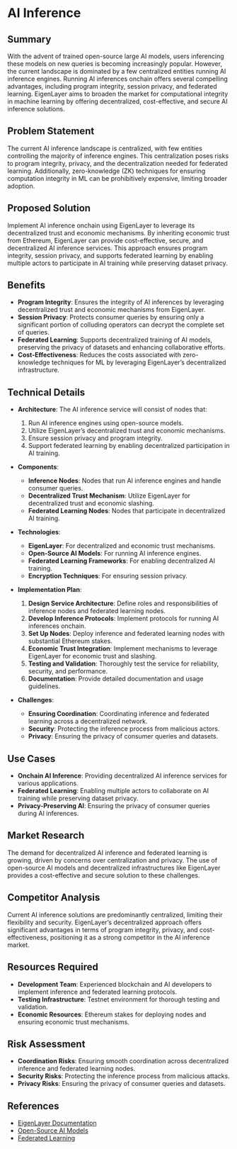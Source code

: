 # AI Inference

## Summary
With the advent of trained open-source large AI models, users inferencing these models on new queries is becoming increasingly popular. However, the current landscape is dominated by a few centralized entities running AI inference engines. Running AI inferences onchain offers several compelling advantages, including program integrity, session privacy, and federated learning. EigenLayer aims to broaden the market for computational integrity in machine learning by offering decentralized, cost-effective, and secure AI inference solutions.

## Problem Statement
The current AI inference landscape is centralized, with few entities controlling the majority of inference engines. This centralization poses risks to program integrity, privacy, and the decentralization needed for federated learning. Additionally, zero-knowledge (ZK) techniques for ensuring computation integrity in ML can be prohibitively expensive, limiting broader adoption.

## Proposed Solution
Implement AI inference onchain using EigenLayer to leverage its decentralized trust and economic mechanisms. By inheriting economic trust from Ethereum, EigenLayer can provide cost-effective, secure, and decentralized AI inference services. This approach ensures program integrity, session privacy, and supports federated learning by enabling multiple actors to participate in AI training while preserving dataset privacy.

## Benefits
- **Program Integrity**: Ensures the integrity of AI inferences by leveraging decentralized trust and economic mechanisms from EigenLayer.
- **Session Privacy**: Protects consumer queries by ensuring only a significant portion of colluding operators can decrypt the complete set of queries.
- **Federated Learning**: Supports decentralized training of AI models, preserving the privacy of datasets and enhancing collaborative efforts.
- **Cost-Effectiveness**: Reduces the costs associated with zero-knowledge techniques for ML by leveraging EigenLayer’s decentralized infrastructure.

## Technical Details

- **Architecture**: 
  The AI inference service will consist of nodes that:
  1. Run AI inference engines using open-source models.
  2. Utilize EigenLayer’s decentralized trust and economic mechanisms.
  3. Ensure session privacy and program integrity.
  4. Support federated learning by enabling decentralized participation in AI training.

- **Components**:
  - **Inference Nodes**: Nodes that run AI inference engines and handle consumer queries.
  - **Decentralized Trust Mechanism**: Utilize EigenLayer for decentralized trust and economic slashing.
  - **Federated Learning Nodes**: Nodes that participate in decentralized AI training.
  
- **Technologies**:
  - **EigenLayer**: For decentralized and economic trust mechanisms.
  - **Open-Source AI Models**: For running AI inference engines.
  - **Federated Learning Frameworks**: For enabling decentralized AI training.
  - **Encryption Techniques**: For ensuring session privacy.
  
- **Implementation Plan**:
  1. **Design Service Architecture**: Define roles and responsibilities of inference nodes and federated learning nodes.
  2. **Develop Inference Protocols**: Implement protocols for running AI inferences onchain.
  3. **Set Up Nodes**: Deploy inference and federated learning nodes with substantial Ethereum stakes.
  4. **Economic Trust Integration**: Implement mechanisms to leverage EigenLayer for economic trust and slashing.
  5. **Testing and Validation**: Thoroughly test the service for reliability, security, and performance.
  6. **Documentation**: Provide detailed documentation and usage guidelines.
  
- **Challenges**:
  - **Ensuring Coordination**: Coordinating inference and federated learning across a decentralized network.
  - **Security**: Protecting the inference process from malicious actors.
  - **Privacy**: Ensuring the privacy of consumer queries and datasets.

## Use Cases
- **Onchain AI Inference**: Providing decentralized AI inference services for various applications.
- **Federated Learning**: Enabling multiple actors to collaborate on AI training while preserving dataset privacy.
- **Privacy-Preserving AI**: Ensuring the privacy of consumer queries during AI inferences.

## Market Research
The demand for decentralized AI inference and federated learning is growing, driven by concerns over centralization and privacy. The use of open-source AI models and decentralized infrastructures like EigenLayer provides a cost-effective and secure solution to these challenges.

## Competitor Analysis
Current AI inference solutions are predominantly centralized, limiting their flexibility and security. EigenLayer’s decentralized approach offers significant advantages in terms of program integrity, privacy, and cost-effectiveness, positioning it as a strong competitor in the AI inference market.

## Resources Required
- **Development Team**: Experienced blockchain and AI developers to implement inference and federated learning protocols.
- **Testing Infrastructure**: Testnet environment for thorough testing and validation.
- **Economic Resources**: Ethereum stakes for deploying nodes and ensuring economic trust mechanisms.

## Risk Assessment
- **Coordination Risks**: Ensuring smooth coordination across decentralized inference and federated learning nodes.
- **Security Risks**: Protecting the inference process from malicious attacks.
- **Privacy Risks**: Ensuring the privacy of consumer queries and datasets.

## References
- [EigenLayer Documentation](https://docs.eigenlayer.xyz/)
- [Open-Source AI Models](https://github.com/huggingface/transformers)
- [Federated Learning](https://en.wikipedia.org/wiki/Federated_learning)
